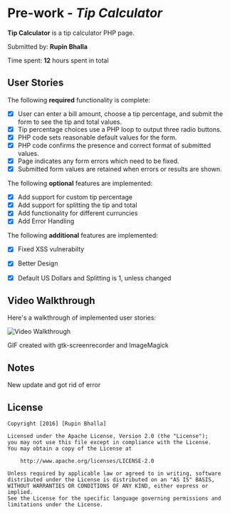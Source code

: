 # Pre-work - *Tip Calculator*

**Tip Calculator** is a tip calculator PHP page.

Submitted by: **Rupin Bhalla**

Time spent: **12** hours spent in total

## User Stories

The following **required** functionality is complete:
* [x] User can enter a bill amount, choose a tip percentage, and submit the form to see the tip and total values.
* [x] Tip percentage choices use a PHP loop to output three radio buttons.
* [x] PHP code sets reasonable default values for the form.
* [x] PHP code confirms the presence and correct format of submitted values.
* [x] Page indicates any form errors which need to be fixed.
* [x] Submitted form values are retained when errors or results are shown.

The following **optional** features are implemented:
* [X] Add support for custom tip percentage
* [X] Add support for splitting the tip and total
* [X] Add functionality for different curruncies
* [X] Add Error Handling

The following **additional** features are implemented:

* [X] Fixed XSS vulnerabilty
* [X] Better Design
* [X] Default US Dollars and Splitting is 1, unless changed


## Video Walkthrough

Here's a walkthrough of implemented user stories:

<img src='http://imgur.com/oBAL5ec.gif' title='Video Walkthrough' width='' alt='Video Walkthrough' />

GIF created with gtk-screenrecorder and ImageMagick

## Notes

New update and got rid of error 

## License

    Copyright [2016] [Rupin Bhalla]

    Licensed under the Apache License, Version 2.0 (the "License");
    you may not use this file except in compliance with the License.
    You may obtain a copy of the License at

        http://www.apache.org/licenses/LICENSE-2.0

    Unless required by applicable law or agreed to in writing, software
    distributed under the License is distributed on an "AS IS" BASIS,
    WITHOUT WARRANTIES OR CONDITIONS OF ANY KIND, either express or implied.
    See the License for the specific language governing permissions and
    limitations under the License.
